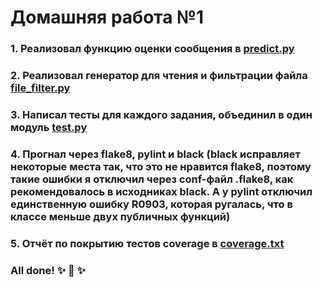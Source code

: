 # Домашняя работа №1

### 1. Реализовал функцию оценки сообщения в [predict.py](https://github.com/Dadypool/deep_python_23b_Dadypool/blob/main/01/predict.py)
### 2. Реализовал генератор для чтения и фильтрации файла [file_filter.py](https://github.com/Dadypool/deep_python_23b_Dadypool/blob/main/01/file_filter.py)
### 3. Написал тесты для каждого задания, объединил в один модуль [test.py](https://github.com/Dadypool/deep_python_23b_Dadypool/blob/main/01/test.py)
### 4. Прогнал через flake8, pylint и black (black исправляет некоторые места так, что это не нравится flake8, поэтому такие ошибки я отключил через conf-файл .flake8, как рекомендовалось в исходниках black. А у pylint отключил единственную ошибку R0903, которая ругалась, что в классе меньше двух публичных функций)
### 5. Отчёт по покрытию тестов coverage в [coverage.txt](https://github.com/Dadypool/deep_python_23b_Dadypool/blob/main/01/coverage.txt)

### All done! ✨ 🍰 ✨